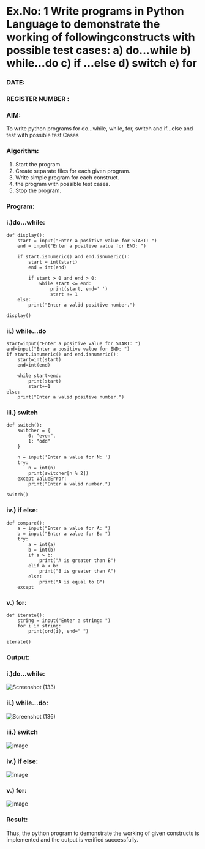 # Ex.No: 1 Write programs in Python Language to demonstrate the working of followingconstructs with possible test cases: a) do…while b) while…do c) if …else d) switch e) for 

### DATE:                                                                            
### REGISTER NUMBER : 

### AIM:  
To write python programs for do…while, while, for, switch and if…else and test with possible test Cases 

### Algorithm:
1. Start the program.
2. Create separate files for each given program.
3. Write simple program for each construct.
4.  the program with possible test cases.
5. Stop the program.
   
### Program:
### i.)do…while: 
```
def display():
    start = input("Enter a positive value for START: ")
    end = input("Enter a positive value for END: ")
    
    if start.isnumeric() and end.isnumeric():
        start = int(start)
        end = int(end)
        
        if start > 0 and end > 0:  
            while start <= end:    
                print(start, end=' ')
                start += 1
    else:
        print("Enter a valid positive number.")

display()
```
### ii.) while…do 
```
start=input("Enter a positive value for START: ")
end=input("Enter a positive value for END: ")
if start.isnumeric() and end.isnumeric():
    start=int(start)
    end=int(end)
        
    while start<end:
        print(start)
        start+=1
else:
    print("Enter a valid positive number.")
```

### iii.) switch
```
def switch():
    switcher = {
        0: "even",
        1: "odd"
    }
    
    n = input('Enter a value for N: ')
    try:
        n = int(n)
        print(switcher[n % 2])
    except ValueError:
        print("Enter a valid number.")

switch()
```

### iv.) if else:
```
def compare():
    a = input("Enter a value for A: ")
    b = input("Enter a value for B: ")
    try:
        a = int(a)
        b = int(b)
        if a > b:
            print("A is greater than B")
        elif a < b:
            print("B is greater than A")
        else:
            print("A is equal to B")
    except
```
### v.) for:
```
def iterate():
    string = input("Enter a string: ")
    for i in string:
        print(ord(i), end=" ")

iterate()
```

### Output:
### i.)do…while: 

![Screenshot (133)](https://github.com/user-attachments/assets/5b330fa4-1572-4874-9814-228d7f187f03)

### ii.) while…do:

![Screenshot (136)](https://github.com/user-attachments/assets/d984ab63-9226-4c05-a2b3-e5004ee96d0f)

### iii.) switch

![image](https://github.com/user-attachments/assets/945bf634-e0fe-4aee-97a8-f0b77ba6e711)

### iv.) if else:

![image](https://github.com/user-attachments/assets/eec9813e-707a-4146-bb45-256ff11948e1)

### v.) for:

![image](https://github.com/user-attachments/assets/665c6818-5328-4830-9f17-6be200ffc47c)

### Result:
Thus, the python program to demonstrate the working of given constructs is implemented and the output is verified successfully.
